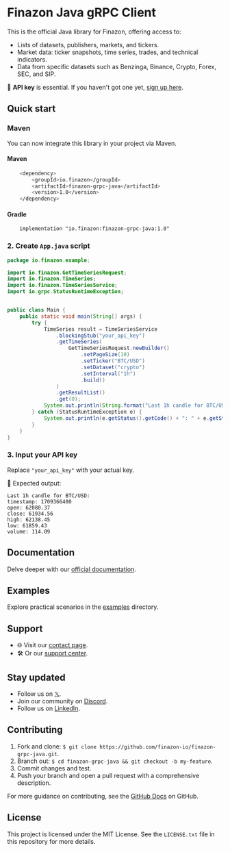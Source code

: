 # Finazon Java gRPC Client

This is the official Java library for Finazon, offering access to:
- Lists of datasets, publishers, markets, and tickers.
- Market data: ticker snapshots, time series, trades, and technical indicators.
- Data from specific datasets such as Benzinga, Binance, Crypto, Forex, SEC, and SIP.

🔑 **API key** is essential. If you haven't got one yet, [sign up here](https://finazon.io/).

## Quick start

### Maven

You can now integrate this library in your project via Maven.

#### Maven
```bash
    <dependency>
        <groupId>io.finazon</groupId>
        <artifactId>finazon-grpc-java</artifactId>
        <version>1.0</version>
    </dependency>
```

#### Gradle
```
    implementation "io.finazon:finazon-grpc-java:1.0"
```

### 2. Create `App.java` script
```java
package io.finazon.example;

import io.finazon.GetTimeSeriesRequest;
import io.finazon.TimeSeries;
import io.finazon.TimeSeriesService;
import io.grpc.StatusRuntimeException;


public class Main {
    public static void main(String[] args) {
        try {
            TimeSeries result = TimeSeriesService
                .blockingStub("your_api_key")
                .getTimeSeries(
                    GetTimeSeriesRequest.newBuilder()
                        .setPageSize(10)
                        .setTicker("BTC/USD")
                        .setDataset("crypto")
                        .setInterval("1h")
                        .build()
                )
                .getResultList()
                .get(0);
            System.out.println(String.format("Last 1h candle for BTC/USD: \n%s", result));
        } catch (StatusRuntimeException e) {
            System.out.println(e.getStatus().getCode() + ": " + e.getStatus().getDescription());
        }
    }
}
```

### 3. Input your API key
Replace `"your_api_key"` with your actual key.


📝 Expected output:
```
Last 1h candle for BTC/USD: 
timestamp: 1709366400
open: 62080.37
close: 61934.56
high: 62138.45
low: 61859.43
volume: 114.09
```

## Documentation
Delve deeper with our [official documentation](https://finazon.io/docs).

## Examples
Explore practical scenarios in the [examples](https://github.com/finazon-io/finazon-grpc-java/tree/main/finazon_grpc_java/examples) directory.

## Support
- 🌐 Visit our [contact page](https://finazon.io/contact-sales).
- 🛠 Or our [support center](https://support.finazon.io/en/).

## Stay updated
- Follow us on [𝕏](https://twitter.com/finazon_io).
- Join our community on [Discord](https://discord.gg/D5u4ZpB7w7).
- Follow us on [LinkedIn](https://www.linkedin.com/company/finazon).

## Contributing
1. Fork and clone: `$ git clone https://github.com/finazon-io/finazon-grpc-java.git`.
2. Branch out: `$ cd finazon-grpc-java && git checkout -b my-feature`.
3. Commit changes and test.
4. Push your branch and open a pull request with a comprehensive description.

For more guidance on contributing, see the [GitHub Docs](https://docs.github.com/en/get-started/quickstart/contributing-to-projects) on GitHub.

## License

This project is licensed under the MIT License. See the `LICENSE.txt` file in this repository for more details.
